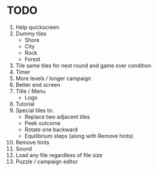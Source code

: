 ﻿TODO
====

1. Help quickscreen
1. Dummy tiles
    * Shore
    * City
    * Rock
    * Forest
1. Tile same tiles for next round and game over condition
1. Timer
1. More levels / longer campaign
1. Better end screen
1. Title / Menu
    * Logo
1. Tutorial
1. Special tiles to:
    * Replace two adjacent tiles
    * Peek outcome
    * Rotate one backward
    * Equilibrium steps (along with Remove hints)
1. Remove hints
1. Sound
1. Load any file regardless of file size
1. Puzzle / campaign editor
